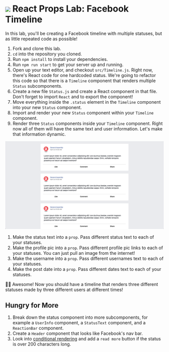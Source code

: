 # ![](https://ga-dash.s3.amazonaws.com/production/assets/logo-9f88ae6c9c3871690e33280fcf557f33.png) React Props Lab: Facebook Timeline

In this lab, you'll be creating a Facebook timeline with multiple statuses, but as little repeated code as possible!

1. Fork and clone this lab.
1. `cd` into the repository you cloned.
1. Run `npm install` to install your dependencies.
1. Run `npm run start` to get your server up and running.
1. Open up your text editor, and checkout `src/Timeline.js`. Right now, there's React code for one hardcoded status. We're going to refactor this code so that there is a `Timeline` component that renders multiple `Status` subcomponents.
  1. Create a new file `Status.js` and create a React component in that file. Don't forget to import `React` and to export the component!
  1. Move everything inside the `.status` element in the `Timeline` component into your new `Status` component.
  1. Import and render your new `Status` component within your `Timeline` component.
1. Render three `Status` components inside your `Timeline` component. Right now all of them will have the same text and user information. Let's make that information dynamic.

![](img/statuses.png)

  1. Make the status text into a `prop`. Pass different status text to each of your statuses.
  1. Make the profile pic into a `prop`. Pass different profile pic links to each of your statuses. You can just pull an image from the internet!
  1. Make the username into a `prop`. Pass different usernames text to each of your statuses.
  1. Make the post date into a `prop`. Pass different dates text to each of your statuses.

🙌🏻 Awesome! Now you should have a timeline that renders three different statuses made by three different users at different times!

## Hungry for More

1. Break down the status component into more subcomponents, for example a `UserInfo` component, a `StatusText` component, and a `ReactionBar` component.
1. Create a `Header` component that looks like Facebook's nav bar.
1. Look into [conditional rendering](https://reactjs.org/docs/conditional-rendering.html) and add a `read more` button if the status is over 200 characters long.
